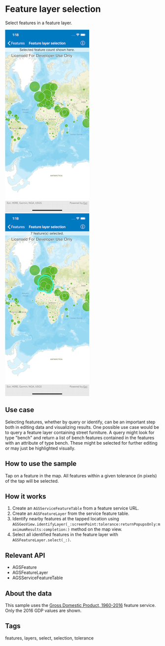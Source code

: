 # Feature layer selection

Select features in a feature layer.

![Map with features](feature-layer-selection-1.png)
![Selected features](feature-layer-selection-2.png)

## Use case

Selecting features, whether by query or identify, can be an important step both in editing data and visualizing results. One possible use case would be to query a feature layer containing street furniture. A query might look for type "bench" and return a list of bench features contained in the features with an attribute of type bench. These might be selected for further editing or may just be highlighted visually.

## How to use the sample

Tap on a feature in the map. All features within a given tolerance (in pixels) of the tap will be selected.

## How it works

1. Create an `AGSServiceFeatureTable` from a feature service URL.
2. Create an `AGSFeatureLayer` from the service feature table.
3. Identify nearby features at the tapped location using `AGSGeoView.identifyLayer(_:screenPoint:tolerance:returnPopupsOnly:maximumResults:completion:)` method on the map view.
4. Select all identified features in the feature layer with `AGSFeatureLayer.select(_:)`.

## Relevant API

* AGSFeature
* AGSFeatureLayer
* AGSServiceFeatureTable

## About the data

This sample uses the [Gross Domestic Product, 1960-2016](https://www.arcgis.com/home/item.html?id=0c4b6b70a56b40b08c5b0420c570a6ac) feature service. Only the 2016 GDP values are shown.

## Tags

features, layers, select, selection, tolerance
